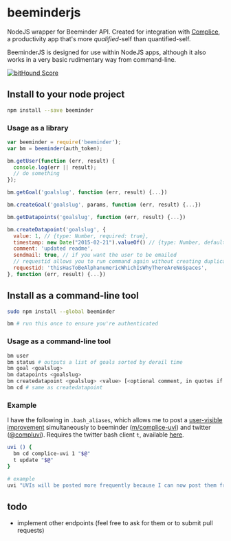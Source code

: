 # beeminderjs
NodeJS wrapper for Beeminder API. Created for integration with [Complice](https://complice.co), a productivity app that's more *qualified*-self than quantified-self.

BeeminderJS is designed for use within NodeJS apps, although it also works in a very basic rudimentary way from command-line.

[![bitHound Score](https://www.bithound.io/github/malcolmocean/beeminderjs/badges/score.svg)](https://www.bithound.io/github/malcolmocean/beeminderjs)

## Install to your node project

```bash
npm install --save beeminder
```

### Usage as a library

```javascript
var beeminder = require('beeminder');
var bm = beeminder(auth_token);

bm.getUser(function (err, result) {
  console.log(err || result);
  // do something
});

bm.getGoal('goalslug', function (err, result) {...})

bm.createGoal('goalslug', params, function (err, result) {...})

bm.getDatapoints('goalslug', function (err, result) {...})

bm.createDatapoint('goalslug', {
  value: 1, // {type: Number, required: true},
  timestamp: new Date("2015-02-21").valueOf() // {type: Number, default: now},
  comment: 'updated readme',
  sendmail: true, // if you want the user to be emailed
  // requestid allows you to run command again without creating duplicate datapoints
  requestid: 'thisHasToBeAlphanumericWhichIsWhyThereAreNoSpaces',
}, function (err, result) {...})
```

## Install as a command-line tool

```bash
sudo npm install --global beeminder

bm # run this once to ensure you're authenticated
```

### Usage as a command-line tool

```bash
bm user
bm status # outputs a list of goals sorted by derail time
bm goal <goalslug>
bm datapoints <goalslug>
bm createdatapoint <goalslug> <value> [<optional comment, in quotes if it has a space>]
bm cd # same as createdatapoint
```

### Example

I have the following in `.bash_aliases`, which allows me to post a [user-visible improvement](http://blog.beeminder.com/uvi/) simultaneously to beeminder ([m/complice-uvi](https://beeminder.com/m/complice-uvi)) and twitter ([@compluvi](https://twitter.com/compluvi)). Requires the twitter bash client `t`, available [here](https://github.com/sferik/t).

```bash
uvi () {
  bm cd complice-uvi 1 "$@"
  t update "$@"
}

# example
uvi "UVIs will be posted more frequently because I can now post them from command line :D"
```

## todo

- implement other endpoints (feel free to ask for them or to submit pull requests)
